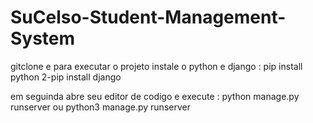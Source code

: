 # SuCelso-Student-Management-System

gitclone e para executar o projeto instale o python e django : pip install python
2-pip install django 


em seguinda abre seu editor de codigo e execute : python manage.py runserver ou python3 manage.py runserver

